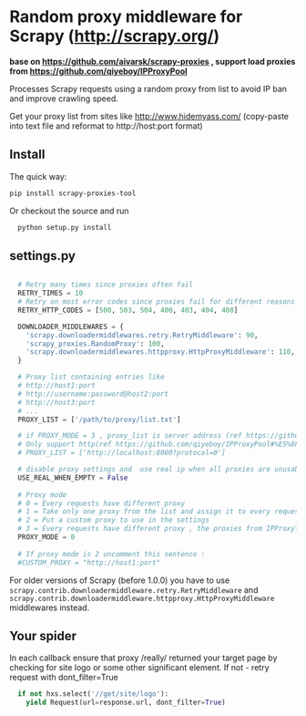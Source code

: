 Random proxy middleware for Scrapy (http://scrapy.org/)
=======================================================

**base on https://github.com/aivarsk/scrapy-proxies , support  load proxies from https://github.com/qiyeboy/IPProxyPool**

Processes Scrapy requests using a random proxy from list to avoid IP ban and
improve crawling speed.

Get your proxy list from sites like http://www.hidemyass.com/ (copy-paste into text file
and reformat to http://host:port format)

Install
--------

The quick way:

```bash
pip install scrapy-proxies-tool
```

Or checkout the source and run

```bash
  python setup.py install
```

settings.py
-----------

```python

  # Retry many times since proxies often fail
  RETRY_TIMES = 10
  # Retry on most error codes since proxies fail for different reasons
  RETRY_HTTP_CODES = [500, 503, 504, 400, 403, 404, 408]

  DOWNLOADER_MIDDLEWARES = {
    'scrapy.downloadermiddlewares.retry.RetryMiddleware': 90,
    'scrapy_proxies.RandomProxy': 100,
    'scrapy.downloadermiddlewares.httpproxy.HttpProxyMiddleware': 110,
  }

  # Proxy list containing entries like
  # http://host1:port
  # http://username:password@host2:port
  # http://host3:port
  # ...
  PROXY_LIST = ['/path/to/proxy/list.txt']

  # if PROXY_MODE = 3 , proxy_list is server address (ref https://github.com/qiyeboy/IPProxyPool and https://github.com/awolfly9/IPProxyTool )
  # Only support http(ref https://github.com/qiyeboy/IPProxyPool#%E5%8F%82%E6%95%B0)
  # PROXY_LIST = ['http://localhost:8000?protocol=0']

  # disable proxy settings and  use real ip when all proxies are unusable
  USE_REAL_WHEN_EMPTY = False
  
  # Proxy mode
  # 0 = Every requests have different proxy
  # 1 = Take only one proxy from the list and assign it to every requests
  # 2 = Put a custom proxy to use in the settings
  # 3 = Every requests have different proxy , the proxies from IPProxyTool server
  PROXY_MODE = 0
  
  # If proxy mode is 2 uncomment this sentence :
  #CUSTOM_PROXY = "http://host1:port"
```

For older versions of Scrapy (before 1.0.0) you have to use
`scrapy.contrib.downloadermiddleware.retry.RetryMiddleware` and
`scrapy.contrib.downloadermiddleware.httpproxy.HttpProxyMiddleware`
middlewares instead.


Your spider
-----------

In each callback ensure that proxy /really/ returned your target page by
checking for site logo or some other significant element.
If not - retry request with dont_filter=True

```python
  if not hxs.select('//get/site/logo'):
    yield Request(url=response.url, dont_filter=True)
```
